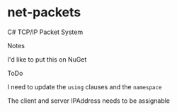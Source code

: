 # net-packets
C# TCP/IP Packet System

Notes

I'd like to put this on NuGet

ToDo

I need to update the `using` clauses and the `namespace`

The client and server IPAddress needs to be assignable
